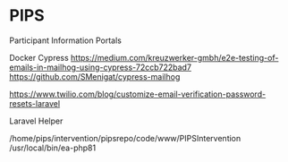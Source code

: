 # PIPS
Participant Information Portals

Docker
Cypress
https://medium.com/kreuzwerker-gmbh/e2e-testing-of-emails-in-mailhog-using-cypress-72ccb722bad7
https://github.com/SMenigat/cypress-mailhog

https://www.twilio.com/blog/customize-email-verification-password-resets-laravel

Laravel Helper

/home/pips/intervention/pipsrepo/code/www/PIPSIntervention
/usr/local/bin/ea-php81